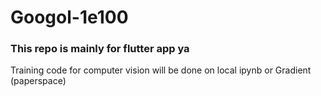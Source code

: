 # Googol-1e100

### This repo is mainly for flutter app ya
Training code for computer vision will be done on local ipynb or Gradient (paperspace)
